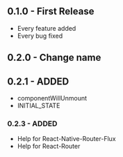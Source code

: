 ## 0.1.0 - First Release
* Every feature added
* Every bug fixed

## 0.2.0 - Change name

## 0.2.1 - ADDED
* componentWillUnmount
* INITIAL_STATE

### 0.2.3 - ADDED
* Help for React-Native-Router-Flux
* Help for React-Router
